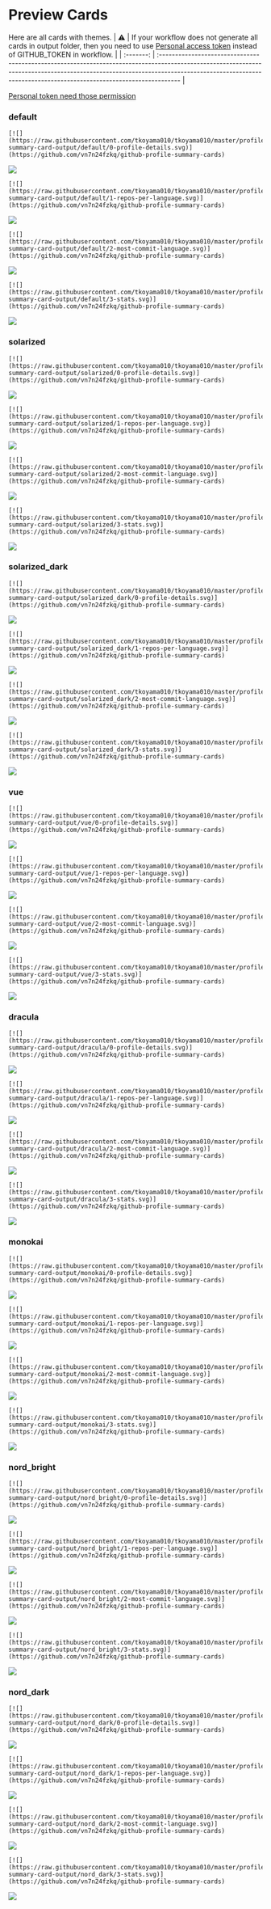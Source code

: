 
# Preview Cards

Here are all cards with themes.
| :warning: | If your workflow does not generate all cards in output folder, then you need to use [Personal access token](https://docs.github.com/en/actions/configuring-and-managing-workflows/creating-and-storing-encrypted-secrets) instead of GITHUB_TOKEN in workflow. |
| :-------: | :------------------------------------------------------------------------------------------------------------------------------------------------------------------------------------------------------------------------------------------------ |

[Personal token need those permission](https://github.com/vn7n24fzkq/github-profile-summary-cards/wiki/Personal-access-token-permissions)


### default


```
[![](https://raw.githubusercontent.com/tkoyama010/tkoyama010/master/profile-summary-card-output/default/0-profile-details.svg)](https://github.com/vn7n24fzkq/github-profile-summary-cards)
```
![](https://raw.githubusercontent.com/tkoyama010/tkoyama010/master/profile-summary-card-output/default/0-profile-details.svg)


```
[![](https://raw.githubusercontent.com/tkoyama010/tkoyama010/master/profile-summary-card-output/default/1-repos-per-language.svg)](https://github.com/vn7n24fzkq/github-profile-summary-cards)
```
![](https://raw.githubusercontent.com/tkoyama010/tkoyama010/master/profile-summary-card-output/default/1-repos-per-language.svg)


```
[![](https://raw.githubusercontent.com/tkoyama010/tkoyama010/master/profile-summary-card-output/default/2-most-commit-language.svg)](https://github.com/vn7n24fzkq/github-profile-summary-cards)
```
![](https://raw.githubusercontent.com/tkoyama010/tkoyama010/master/profile-summary-card-output/default/2-most-commit-language.svg)


```
[![](https://raw.githubusercontent.com/tkoyama010/tkoyama010/master/profile-summary-card-output/default/3-stats.svg)](https://github.com/vn7n24fzkq/github-profile-summary-cards)
```
![](https://raw.githubusercontent.com/tkoyama010/tkoyama010/master/profile-summary-card-output/default/3-stats.svg)


### solarized


```
[![](https://raw.githubusercontent.com/tkoyama010/tkoyama010/master/profile-summary-card-output/solarized/0-profile-details.svg)](https://github.com/vn7n24fzkq/github-profile-summary-cards)
```
![](https://raw.githubusercontent.com/tkoyama010/tkoyama010/master/profile-summary-card-output/solarized/0-profile-details.svg)


```
[![](https://raw.githubusercontent.com/tkoyama010/tkoyama010/master/profile-summary-card-output/solarized/1-repos-per-language.svg)](https://github.com/vn7n24fzkq/github-profile-summary-cards)
```
![](https://raw.githubusercontent.com/tkoyama010/tkoyama010/master/profile-summary-card-output/solarized/1-repos-per-language.svg)


```
[![](https://raw.githubusercontent.com/tkoyama010/tkoyama010/master/profile-summary-card-output/solarized/2-most-commit-language.svg)](https://github.com/vn7n24fzkq/github-profile-summary-cards)
```
![](https://raw.githubusercontent.com/tkoyama010/tkoyama010/master/profile-summary-card-output/solarized/2-most-commit-language.svg)


```
[![](https://raw.githubusercontent.com/tkoyama010/tkoyama010/master/profile-summary-card-output/solarized/3-stats.svg)](https://github.com/vn7n24fzkq/github-profile-summary-cards)
```
![](https://raw.githubusercontent.com/tkoyama010/tkoyama010/master/profile-summary-card-output/solarized/3-stats.svg)


### solarized_dark


```
[![](https://raw.githubusercontent.com/tkoyama010/tkoyama010/master/profile-summary-card-output/solarized_dark/0-profile-details.svg)](https://github.com/vn7n24fzkq/github-profile-summary-cards)
```
![](https://raw.githubusercontent.com/tkoyama010/tkoyama010/master/profile-summary-card-output/solarized_dark/0-profile-details.svg)


```
[![](https://raw.githubusercontent.com/tkoyama010/tkoyama010/master/profile-summary-card-output/solarized_dark/1-repos-per-language.svg)](https://github.com/vn7n24fzkq/github-profile-summary-cards)
```
![](https://raw.githubusercontent.com/tkoyama010/tkoyama010/master/profile-summary-card-output/solarized_dark/1-repos-per-language.svg)


```
[![](https://raw.githubusercontent.com/tkoyama010/tkoyama010/master/profile-summary-card-output/solarized_dark/2-most-commit-language.svg)](https://github.com/vn7n24fzkq/github-profile-summary-cards)
```
![](https://raw.githubusercontent.com/tkoyama010/tkoyama010/master/profile-summary-card-output/solarized_dark/2-most-commit-language.svg)


```
[![](https://raw.githubusercontent.com/tkoyama010/tkoyama010/master/profile-summary-card-output/solarized_dark/3-stats.svg)](https://github.com/vn7n24fzkq/github-profile-summary-cards)
```
![](https://raw.githubusercontent.com/tkoyama010/tkoyama010/master/profile-summary-card-output/solarized_dark/3-stats.svg)


### vue


```
[![](https://raw.githubusercontent.com/tkoyama010/tkoyama010/master/profile-summary-card-output/vue/0-profile-details.svg)](https://github.com/vn7n24fzkq/github-profile-summary-cards)
```
![](https://raw.githubusercontent.com/tkoyama010/tkoyama010/master/profile-summary-card-output/vue/0-profile-details.svg)


```
[![](https://raw.githubusercontent.com/tkoyama010/tkoyama010/master/profile-summary-card-output/vue/1-repos-per-language.svg)](https://github.com/vn7n24fzkq/github-profile-summary-cards)
```
![](https://raw.githubusercontent.com/tkoyama010/tkoyama010/master/profile-summary-card-output/vue/1-repos-per-language.svg)


```
[![](https://raw.githubusercontent.com/tkoyama010/tkoyama010/master/profile-summary-card-output/vue/2-most-commit-language.svg)](https://github.com/vn7n24fzkq/github-profile-summary-cards)
```
![](https://raw.githubusercontent.com/tkoyama010/tkoyama010/master/profile-summary-card-output/vue/2-most-commit-language.svg)


```
[![](https://raw.githubusercontent.com/tkoyama010/tkoyama010/master/profile-summary-card-output/vue/3-stats.svg)](https://github.com/vn7n24fzkq/github-profile-summary-cards)
```
![](https://raw.githubusercontent.com/tkoyama010/tkoyama010/master/profile-summary-card-output/vue/3-stats.svg)


### dracula


```
[![](https://raw.githubusercontent.com/tkoyama010/tkoyama010/master/profile-summary-card-output/dracula/0-profile-details.svg)](https://github.com/vn7n24fzkq/github-profile-summary-cards)
```
![](https://raw.githubusercontent.com/tkoyama010/tkoyama010/master/profile-summary-card-output/dracula/0-profile-details.svg)


```
[![](https://raw.githubusercontent.com/tkoyama010/tkoyama010/master/profile-summary-card-output/dracula/1-repos-per-language.svg)](https://github.com/vn7n24fzkq/github-profile-summary-cards)
```
![](https://raw.githubusercontent.com/tkoyama010/tkoyama010/master/profile-summary-card-output/dracula/1-repos-per-language.svg)


```
[![](https://raw.githubusercontent.com/tkoyama010/tkoyama010/master/profile-summary-card-output/dracula/2-most-commit-language.svg)](https://github.com/vn7n24fzkq/github-profile-summary-cards)
```
![](https://raw.githubusercontent.com/tkoyama010/tkoyama010/master/profile-summary-card-output/dracula/2-most-commit-language.svg)


```
[![](https://raw.githubusercontent.com/tkoyama010/tkoyama010/master/profile-summary-card-output/dracula/3-stats.svg)](https://github.com/vn7n24fzkq/github-profile-summary-cards)
```
![](https://raw.githubusercontent.com/tkoyama010/tkoyama010/master/profile-summary-card-output/dracula/3-stats.svg)


### monokai


```
[![](https://raw.githubusercontent.com/tkoyama010/tkoyama010/master/profile-summary-card-output/monokai/0-profile-details.svg)](https://github.com/vn7n24fzkq/github-profile-summary-cards)
```
![](https://raw.githubusercontent.com/tkoyama010/tkoyama010/master/profile-summary-card-output/monokai/0-profile-details.svg)


```
[![](https://raw.githubusercontent.com/tkoyama010/tkoyama010/master/profile-summary-card-output/monokai/1-repos-per-language.svg)](https://github.com/vn7n24fzkq/github-profile-summary-cards)
```
![](https://raw.githubusercontent.com/tkoyama010/tkoyama010/master/profile-summary-card-output/monokai/1-repos-per-language.svg)


```
[![](https://raw.githubusercontent.com/tkoyama010/tkoyama010/master/profile-summary-card-output/monokai/2-most-commit-language.svg)](https://github.com/vn7n24fzkq/github-profile-summary-cards)
```
![](https://raw.githubusercontent.com/tkoyama010/tkoyama010/master/profile-summary-card-output/monokai/2-most-commit-language.svg)


```
[![](https://raw.githubusercontent.com/tkoyama010/tkoyama010/master/profile-summary-card-output/monokai/3-stats.svg)](https://github.com/vn7n24fzkq/github-profile-summary-cards)
```
![](https://raw.githubusercontent.com/tkoyama010/tkoyama010/master/profile-summary-card-output/monokai/3-stats.svg)


### nord_bright


```
[![](https://raw.githubusercontent.com/tkoyama010/tkoyama010/master/profile-summary-card-output/nord_bright/0-profile-details.svg)](https://github.com/vn7n24fzkq/github-profile-summary-cards)
```
![](https://raw.githubusercontent.com/tkoyama010/tkoyama010/master/profile-summary-card-output/nord_bright/0-profile-details.svg)


```
[![](https://raw.githubusercontent.com/tkoyama010/tkoyama010/master/profile-summary-card-output/nord_bright/1-repos-per-language.svg)](https://github.com/vn7n24fzkq/github-profile-summary-cards)
```
![](https://raw.githubusercontent.com/tkoyama010/tkoyama010/master/profile-summary-card-output/nord_bright/1-repos-per-language.svg)


```
[![](https://raw.githubusercontent.com/tkoyama010/tkoyama010/master/profile-summary-card-output/nord_bright/2-most-commit-language.svg)](https://github.com/vn7n24fzkq/github-profile-summary-cards)
```
![](https://raw.githubusercontent.com/tkoyama010/tkoyama010/master/profile-summary-card-output/nord_bright/2-most-commit-language.svg)


```
[![](https://raw.githubusercontent.com/tkoyama010/tkoyama010/master/profile-summary-card-output/nord_bright/3-stats.svg)](https://github.com/vn7n24fzkq/github-profile-summary-cards)
```
![](https://raw.githubusercontent.com/tkoyama010/tkoyama010/master/profile-summary-card-output/nord_bright/3-stats.svg)


### nord_dark


```
[![](https://raw.githubusercontent.com/tkoyama010/tkoyama010/master/profile-summary-card-output/nord_dark/0-profile-details.svg)](https://github.com/vn7n24fzkq/github-profile-summary-cards)
```
![](https://raw.githubusercontent.com/tkoyama010/tkoyama010/master/profile-summary-card-output/nord_dark/0-profile-details.svg)


```
[![](https://raw.githubusercontent.com/tkoyama010/tkoyama010/master/profile-summary-card-output/nord_dark/1-repos-per-language.svg)](https://github.com/vn7n24fzkq/github-profile-summary-cards)
```
![](https://raw.githubusercontent.com/tkoyama010/tkoyama010/master/profile-summary-card-output/nord_dark/1-repos-per-language.svg)


```
[![](https://raw.githubusercontent.com/tkoyama010/tkoyama010/master/profile-summary-card-output/nord_dark/2-most-commit-language.svg)](https://github.com/vn7n24fzkq/github-profile-summary-cards)
```
![](https://raw.githubusercontent.com/tkoyama010/tkoyama010/master/profile-summary-card-output/nord_dark/2-most-commit-language.svg)


```
[![](https://raw.githubusercontent.com/tkoyama010/tkoyama010/master/profile-summary-card-output/nord_dark/3-stats.svg)](https://github.com/vn7n24fzkq/github-profile-summary-cards)
```
![](https://raw.githubusercontent.com/tkoyama010/tkoyama010/master/profile-summary-card-output/nord_dark/3-stats.svg)

